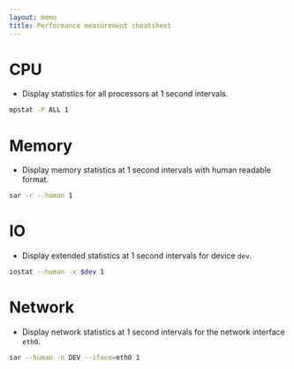 ```yaml
---
layout: memo
title: Performance measurement cheatsheet
---
```


# CPU
- Display statistics for all processors at 1 second intervals.
```sh
mpstat -P ALL 1
```

# Memory
- Display memory statistics at 1 second intervals with human readable format.
```sh
sar -r --human 1
```

# IO
- Display extended statistics at 1 second intervals for device `dev`.
```sh
iostat --human -x $dev 1
```

# Network
- Display network statistics at 1 second intervals for the network interface `eth0`.
```sh
sar --human -n DEV --iface=eth0 1
```
